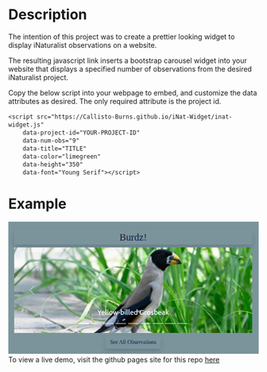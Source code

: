 # Description

The intention of this project was to create a prettier looking widget to
display iNaturalist observations on a website.

The resulting javascript link inserts a bootstrap carousel widget into your
website that displays a specified number of observations from the desired 
iNaturalist project.

Copy the below script into your webpage to embed, and customize the data attributes
as desired. The only required attribute is the project id.
```
<script src="https://Callisto-Burns.github.io/iNat-Widget/inat-widget.js"
    data-project-id="YOUR-PROJECT-ID"
    data-num-obs="9"
    data-title="TITLE"
    data-color="limegreen"
    data-height="350"
    data-font="Young Serif"></script>
```

# Example
![Widget demo screenshot](assets/widget_demo.png)
To view a live demo, visit the github pages site for this repo 
[here](https://Callisto-Burns.github.io/iNat-Widget)
